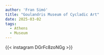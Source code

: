 ```yaml
---
author: 'Fran Simó'
title: "Goulandris Museum of Cycladic Art"
date: 2025-03-02
tags:
  - Athens
  - Museum
---
```


{{< instagram DGrFc8zoNGg >}}


